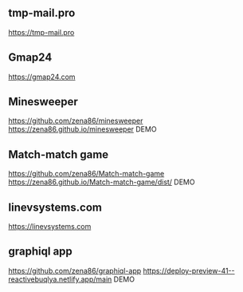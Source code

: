 ## tmp-mail.pro
https://tmp-mail.pro

## Gmap24
https://gmap24.com

## Minesweeper
https://github.com/zena86/minesweeper 
https://zena86.github.io/minesweeper DEMO

## Match-match game
https://github.com/zena86/Match-match-game
https://zena86.github.io/Match-match-game/dist/ DEMO

## linevsystems.com
https://linevsystems.com

## graphiql app
https://github.com/zena86/graphiql-app
https://deploy-preview-41--reactivebuqlya.netlify.app/main DEMO
